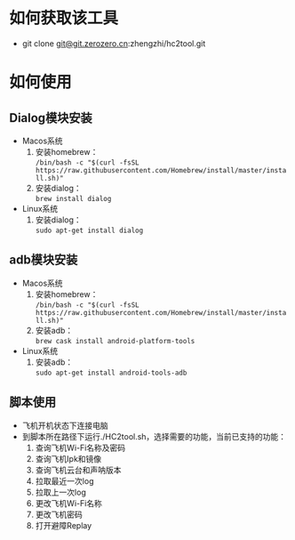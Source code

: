 如何获取该工具
===
- git clone git@git.zerozero.cn:zhengzhi/hc2tool.git

如何使用
===
Dialog模块安装
----
- Macos系统
    1. 安装homebrew：  
`/bin/bash -c "$(curl -fsSL https://raw.githubusercontent.com/Homebrew/install/master/install.sh)"`
    1. 安装dialog：  
`brew install dialog `
- Linux系统
    1. 安装dialog：  
`sudo apt-get install dialog`

adb模块安装
----
- Macos系统
    1. 安装homebrew：  
`/bin/bash -c "$(curl -fsSL https://raw.githubusercontent.com/Homebrew/install/master/install.sh)"`
    2. 安装adb：  
`brew cask install android-platform-tools `
- Linux系统
    1. 安装adb：  
`sudo apt-get install android-tools-adb`

脚本使用
----
- 飞机开机状态下连接电脑
- 到脚本所在路径下运行./HC2tool.sh，选择需要的功能，当前已支持的功能：
    1. 查询飞机Wi-Fi名称及密码
    2. 查询飞机Ipk和镜像
    3. 查询飞机云台和声呐版本
    4. 拉取最近一次log
    5. 拉取上一次log
    6. 更改飞机Wi-Fi名称
    7. 更改飞机密码
    8. 打开避障Replay
  